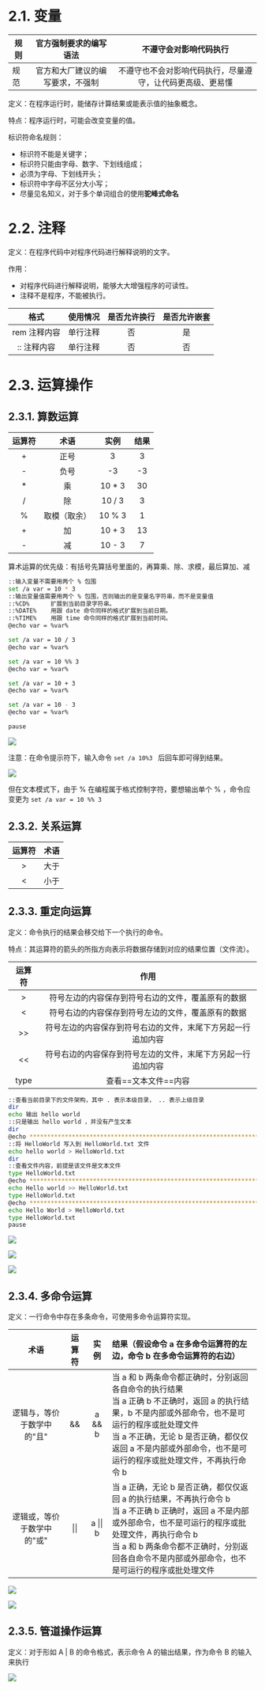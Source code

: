 # 2.1. 变量

| 规则 |      官方强制要求的编写语法      |                   不遵守会对影响代码执行                   |
| ---- | :------------------------------: | :--------------------------------------------------------: |
| 规范 | 官方和大厂建议的编写要求，不强制 | 不遵守也不会对影响代码执行，尽量遵守，让代码更高级、更易懂 |

定义：在程序运行时，能储存计算结果或能表示值的抽象概念。

特点：程序运行时，可能会改变变量的值。

标识符命名规则：

- 标识符不能是关键字；
- 标识符只能由字母、数字、下划线组成；
- 必须为字母、下划线开头；
- 标识符中字母不区分大小写；
- 尽量见名知义，对于多个单词组合的使用**驼峰式命名** 

# 2.2. 注释

定义：在程序代码中对程序代码进行解释说明的文字。

作用：

- 对程序代码进行解释说明，能够大大增强程序的可读性。
- 注释不是程序，不能被执行。

|     格式     | 使用情况 | 是否允许换行 | 是否允许嵌套 |
| :----------: | :------: | :----------: | :----------: |
| rem 注释内容 | 单行注释 |      否      |      是      |
| :: 注释内容  | 单行注释 |      否      |      否      |

# 2.3. 运算操作

## 2.3.1. 算数运算

| 运算符 |     术语     |  实例  | 结果 |
| :----: | :----------: | :----: | :--: |
|   +    |     正号     |   3    |  3   |
|   -    |     负号     |   -3   |  -3  |
|   *    |      乘      | 10 * 3 |  30  |
|   /    |      除      | 10 / 3 |  3   |
|   %    | 取模（取余） | 10 % 3 |  1   |
|   +    |      加      | 10 + 3 |  13  |
|   -    |      减      | 10 - 3 |  7   |

算术运算的优先级：有括号先算括号里面的，再算乘、除、求模，最后算加、减

```bash
::输入变量不需要用两个 % 包围
set /a var = 10 * 3
::输出变量值需要用两个 % 包围，否则输出的是变量名字符串，而不是变量值
::%CD%		扩展到当前目录字符串。
::%DATE%	用跟 date 命令同样的格式扩展到当前日期。
::%TIME%	用跟 time 命令同样的格式扩展到当前时间。
@echo var = %var%

set /a var = 10 / 3
@echo var = %var%

set /a var = 10 %% 3
@echo var = %var%

set /a var = 10 + 3
@echo var = %var%

set /a var = 10 - 3
@echo var = %var%

pause
```

![](./Image/01.png)

注意：在命令提示符下，输入命令 `set /a 10%3 ` 后回车即可得到结果。

![](./Image/02.png)

但在文本模式下，由于 % 在编程属于格式控制字符，要想输出单个 % ，命令应变更为 `set /a var = 10 %% 3` 

## 2.3.2. 关系运算

| 运算符 | 术语 |
| :----: | :--: |
|   >    | 大于 |
|   <    | 小于 |

## 2.3.3. 重定向运算

定义：命令执行的结果会移交给下一个执行的命令。

特点：其运算符的箭头的所指方向表示将数据存储到对应的结果位置（文件流）。

| 运算符 |                             作用                             |
| :----: | :----------------------------------------------------------: |
|   >    |      符号左边的内容保存到符号右边的文件，覆盖原有的数据      |
|   <    |      符号右边的内容保存到符号左边的文件，覆盖原有的数据      |
|   >>   | 符号左边的内容保存到符号右边的文件，末尾下方另起一行追加内容 |
|   <<   | 符号右边的内容保存到符号左边的文件，末尾下方另起一行追加内容 |
|  type  |                     查看==文本文件==内容                     |

```bash
::查看当前目录下的文件架构，其中 . 表示本级目录， .. 表示上级目录
dir
echo 输出 hello world
::只是输出 hello world ，并没有产生文本
dir
@echo ****************************************************************************************************
::将 HelloWorld 写入到 HelloWorld.txt 文件
echo hello world > HelloWorld.txt
dir
::查看文件内容，前提是该文件是文本文件
type HelloWorld.txt
@echo ****************************************************************************************************
echo Hello world >> HelloWorld.txt
type HelloWorld.txt
@echo ****************************************************************************************************
echo Hello World > HelloWorld.txt
type HelloWorld.txt
pause
```

![](./Image/03.png)

![](./Image/04.png)

![](./Image/05.png)

## 2.3.4. 多命令运算

定义：一行命令中存在多条命令，可使用多命令运算符实现。

|            术语            | 运算符 |   实例   | 结果（假设命令 a 在多命令运算符的左边，命令 b 在多命令运算符的右边） |
| :------------------------: | :----: | :------: | :----------------------------------------------------------- |
| 逻辑与，等价于数学中的"且" |   &&   |  a && b  | 当 a 和 b 两条命令都正确时，分别返回各自命令的执行结果<br>当 a 正确 b 不正确时，返回 a 的执行结果，b 不是内部或外部命令，也不是可运行的程序或批处理文件<br/>当 a 不正确，无论 b 是否正确，都仅仅返回 a 不是内部或外部命令，也不是可运行的程序或批处理文件，不再执行命令 b |
| 逻辑或，等价于数学中的"或" |  \|\|  | a \|\| b | 当 a 正确，无论 b 是否正确，都仅仅返回 a 的执行结果，不再执行命令 b<br/>当 a 不正确 b 正确时，返回 a 不是内部或外部命令，也不是可运行的程序或批处理文件，再执行命令 b<br/>当 a 和 b 两条命令都不正确时，分别返回各自命令不是内部或外部命令，也不是可运行的程序或批处理文件 |

![](./Image/06.png)

![](./Image/07.png)

## 2.3.5. 管道操作运算

定义：对于形如 A | B 的命令格式，表示命令 A 的输出结果，作为命令 B 的输入来执行

![](./Image/08.png)
